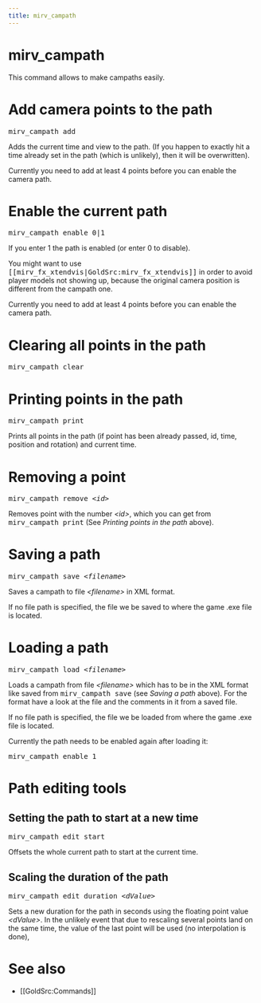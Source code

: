 ```yaml
---
title: mirv_campath
---
```


# mirv_campath

This command allows to make campaths easily.

# Add camera points to the path

<tt>mirv_campath add</tt>

Adds the current time and view to the path. (If you happen to exactly hit a time already set in the path (which is unlikely), then it will be overwritten).

Currently you need to add at least 4 points before you can enable the camera path.

# Enable the current path

<tt>mirv_campath enable 0|1</tt>

If you enter 1 the path is enabled (or enter 0 to disable).

You might want to use <tt>[[mirv_fx_xtendvis|GoldSrc:mirv_fx_xtendvis]]</tt> in order to avoid player models not showing up, because the original camera position is different from the campath one.

Currently you need to add at least 4 points before you can enable the camera path.

# Clearing all points in the path

<tt>mirv_campath clear</tt>

# Printing points in the path

<tt>mirv_campath print</tt>

Prints all points in the path (if point has been already passed, id, time, position and rotation) and current time.

# Removing a point

<tt>mirv_campath remove _&lt;id&gt;_</tt>

Removes point with the number _&lt;id&gt;_, which you can get from <tt>mirv_campath print</tt> (See _Printing points in the path_ above).

# Saving a path

<tt>mirv_campath save _&lt;filename&gt;_</tt>

Saves a campath to file _&lt;filename&gt;_ in XML format.

If no file path is specified, the file we be saved to where the game .exe file is located.

# Loading a path

<tt>mirv_campath load _&lt;filename&gt;_</tt>

Loads a campath from file _&lt;filename&gt;_ which has to be in the XML format like saved from <tt>mirv_campath save</tt> (see _Saving a path_ above). For the format have a look at the file and the comments in it from a saved file.

If no file path is specified, the file we be loaded from where the game .exe file is located.

Currently the path needs to be enabled again after loading it:

<tt>mirv_campath enable 1</tt>

# Path editing tools

## Setting the path to start at a new time

<tt>mirv_campath edit start</tt>

Offsets the whole current path to start at the current time.

## Scaling the duration of the path

<tt>mirv_campath edit duration _&lt;dValue&gt;_</tt>

Sets a new duration for the path in seconds using the floating point value _&lt;dValue&gt;_. In the unlikely event that due to rescaling several points land on the same time, the value of the last point will be used (no interpolation is done),

# See also
* [[GoldSrc:Commands]]
